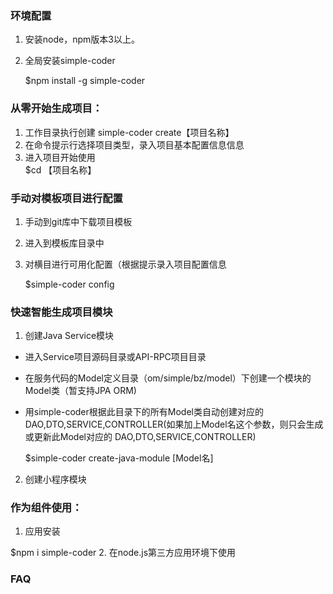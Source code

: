 

### 环境配置
1. 安装node，npm版本3以上。

2. 全局安装simple-coder

   $npm install -g simple-coder

### 从零开始生成项目：
1. 工作目录执行创建
   simple-coder create【项目名称】
2. 在命令提示行选择项目类型，录入项目基本配置信息信息
3. 进入项目开始使用     
   $cd 【项目名称】
### 手动对模板项目进行配置
1. 手动到git库中下载项目模板
2. 进入到模板库目录中
3. 对横目进行可用化配置（根据提示录入项目配置信息

   $simple-coder config 

### 快速智能生成项目模块
1. 创建Java Service模块
-  进入Service项目源码目录或API-RPC项目目录

-  在服务代码的Model定义目录（om/simple/bz/model）下创建一个模块的Model类（暂支持JPA ORM)
  
-  用simple-coder根据此目录下的所有Model类自动创建对应的 DAO,DTO,SERVICE,CONTROLLER(如果加上Model名这个参数，则只会生成或更新此Model对应的 DAO,DTO,SERVICE,CONTROLLER)

   $simple-coder create-java-module [Model名]
   
 
2. 创建小程序模块

### 作为组件使用：
1. 应用安装

$npm i simple-coder
2. 在node.js第三方应用环境下使用

### FAQ

